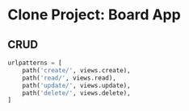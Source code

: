 # Clone Project: Board App

## CRUD

```python
urlpatterns = [
    path('create/', views.create),
    path('read/', views.read),
    path('update/', views.update),
    path('delete/', views.delete),
]
```
